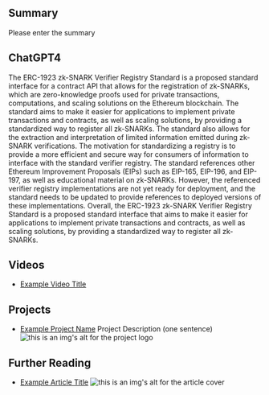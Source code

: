 ## Summary

Please enter the summary

## ChatGPT4

The ERC-1923 zk-SNARK Verifier Registry Standard is a proposed standard interface for a contract API that allows for the registration of zk-SNARKs, which are zero-knowledge proofs used for private transactions, computations, and scaling solutions on the Ethereum blockchain. The standard aims to make it easier for applications to implement private transactions and contracts, as well as scaling solutions, by providing a standardized way to register all zk-SNARKs. The standard also allows for the extraction and interpretation of limited information emitted during zk-SNARK verifications. The motivation for standardizing a registry is to provide a more efficient and secure way for consumers of information to interface with the standard verifier registry. The standard references other Ethereum Improvement Proposals (EIPs) such as EIP-165, EIP-196, and EIP-197, as well as educational material on zk-SNARKs. However, the referenced verifier registry implementations are not yet ready for deployment, and the standard needs to be updated to provide references to deployed versions of these implementations. Overall, the ERC-1923 zk-SNARK Verifier Registry Standard is a proposed standard interface that aims to make it easier for applications to implement private transactions and contracts, as well as scaling solutions, by providing a standardized way to register all zk-SNARKs.

## Videos

- [Example Video Title](https://www.youtube.com/watch?v=TDGq4aeevgY)

## Projects

- [Example Project Name](https://xxxx.xxx/xxxxx) Project Description (one sentence) ![this is an img's alt for the project logo](https://xxxx.xxx/project-logo.xxx)

## Further Reading

- [Example Article Title](https://xxxx.xxx/xxxxx) ![this is an img's alt for the article cover](https://xxxx.xxx/article-cover.xxx)

